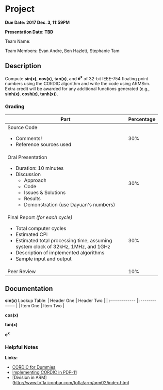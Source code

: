 # Project
**Due Date: 2017 Dec. 3, 11:59PM**

**Presentation Date: TBD**

Team Name:

Team Members: Evan Andre, Ben Hazlett, Stephanie Tam

## Description
Compute __sin(x)__, __cos(x)__, __tan(x)__, and __e<sup>x</sup>__ of 32-bit IEEE-754 floating point numbers using the CORDIC algorithm and write the code using ARMSim. Extra credit will be awarded for any additional functions generated (e.g., __sinh(x)__, __cosh(x)__, __tanh(x)__).

### Grading
|Part|Percentage|
|---|---|
|Source Code<ul><li>Comments!</li><li>Reference sources used</li></ul>|30%|
|Oral Presentation<ul><li>Duration: 10 minutes</li><li>Discussion<ul><li>Approach</li><li>Code</li><li>Issues & Solutions</li><li>Results</li><li>Demonstration (use Dayuan's numbers)</li></ul></li></ul>|30%|
|Final Report <i>(for each cycle)</i><ul><li>Total computer cycles</li><li>Estimated CPI</li><li>Estimated total processing time, assuming system clock of 32kHz, 1MHz, and 1GHz</li><li>Description of implemented algorithms</li><li>Sample input and output</li></ul>|30%|
|Peer Review|10%|

## Documentation
__sin(x)__
Lookup Table:
| Header One     | Header Two     |
| :------------- | :------------- |
| Item One       | Item Two       |

__cos(x)__

__tan(x)__

__e<sup>x</sup>__

### Helpful Notes
**Links:**
- [CORDIC for Dummies](http://bsvi.ru/uploads/CORDIC--_10EBA/cordic.pdf)
- [Implementing CORDIC in PDP-11](https://programmer209.wordpress.com/2011/09/18/how-to-implement-cordic/)
- [Division in ARM] (http://www.tofla.iconbar.com/tofla/arm/arm02/index.htm)
